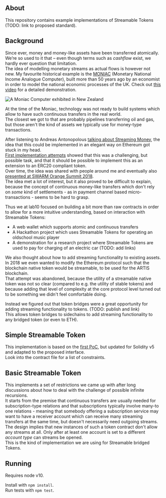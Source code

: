 ## About

This repository contains example implementations of Streamable Tokens (TODO: link to proposed standard).  

## Background

Since ever, money and money-like assets have been transferred atomically. We’re so used to it that – even though terms such as _cashflow_ exist, we hardly ever question that limitation.  
The idea of modelling monetary streams as actual flows is however not new. My favourite historical example is the [MONIAC](https://en.wikipedia.org/wiki/MONIAC) (Monetary National Income Analogue Computer), built more than 50 years ago by an economist in order to model the national economic processes of the UK. Check out [this video](https://www.sms.cam.ac.uk/media/1094078) for a detailed demonstration.

![A Moniac Computer exhibited in New Zealand](https://www.rnz.co.nz/assets/news/31461/eight_col_T7620-rbnz-WEB.jpg?1421270318)

At the time of the Moniac, technology was not ready to build systems which allow to have such continuous transfers in the real world.  
The closest we got to that are probably pipelines transferring oil and gas, but those aren't the kind of assets we typically use for money-type transactions. 

After listening to Andreas Antonopolous [talking about Streaming Money](https://www.youtube.com/watch?v=l235ydAx5oQ), the idea that this could be implemented in an elegant way on Ethereum got stuck in my head.  
[First implementation attempts](https://github.com/lab10-coop/streem-poc) showed that this was a challenging, but possible task, and that it should be possible to implement this as an extension to an ERC20 compliant token.  
Over time, the idea was shared with people around me and eventually also [presented at SWARM Orange Summit 2018](https://www.youtube.com/watch?v=4C_Djl78dqM).  
The idea met a lot of interest, but it also proved to be difficult to explain, because the concept of continuous money-like transfers which don't rely on _some_ kind of settlements - as in payment channel based micro-transactions - seems to be hard to grasp.  

Thus we at lab10 focused on building a bit more than raw contracts in order to allow for a more intuitive understanding, based on interaction with Streamable Tokens:
* A web wallet which supports atomic and continuous transfers
* A Hackathon project which uses Streamable Tokens for operating an oldschool music player
* A demonstration for a research project where Streamable Tokens are used to pay for charging of an electric car
(TODO: add links)

We also thought about how to add streaming functionality to existing assets.  
In 2018 we even wanted to modify the Ethereum protocol such that the blockchain native token would be streamable, to be used for the ARTIS blockchain.  
That attempt was abandoned, because the utility of a streamable native token was not so clear (compared to e.g. the utility of stable tokens) and because adding that level of complexity at the core protocol level turned out to be something we didn't feel comfortable doing.   

Instead we figured out that token bridges were a great opportunity for adding streaming functionality to tokens. (TODO: publish and link)  
This allows token bridges to sidechains to add streaming functionality to any bridged token (or even to ETH).

## Simple Streamable Token

This implementation is based on the [first PoC](https://github.com/lab10-coop/streem-poc), but updated for Solidity v5 and adapted to the proposed interface.  
Look into the contract file for a list of constraints. 

## Basic Streamable Token

This implements a set of restrictions we came up with after long discussions about how to deal with the challenge of possible infinite recursions.  
It starts from the premise that continuous transfers are usually needed for subscription-type relations and that subscriptions typically involve many-to one relations - meaning that somebody offering a subscription service may want to have a receiver account which can receive many streaming transfers at the same time, but doesn't necessarily need outgoing streams.  
The design implies that new instances of such a token contract don't allow any streams at all. Only after at least one account is set to a different _account type_ can streams be opened.  
This is the kind of implementation we are using for Streamable bridged Tokens.

## Running

Requires node v10.  

Install with `npm install`.  
Run tests with `npm test`.
